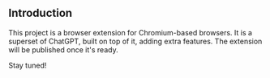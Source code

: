 ## Introduction

This project is a browser extension for Chromium-based browsers. It is a superset of ChatGPT, built on top of it, adding extra features. The extension will be published once it's ready.

Stay tuned!
